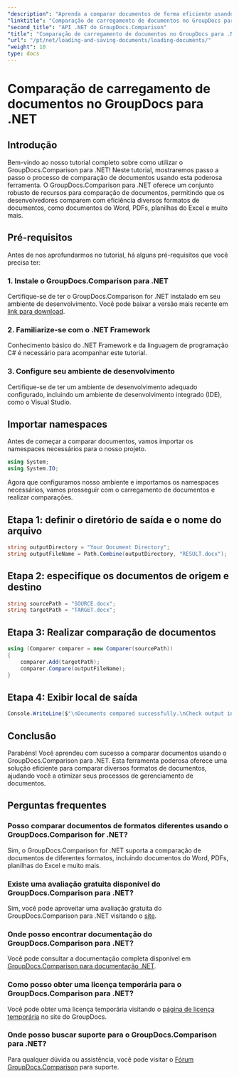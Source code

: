 ```yaml
---
"description": "Aprenda a comparar documentos de forma eficiente usando o GroupDocs.Comparison para .NET. Simplifique seus processos de gerenciamento de documentos."
"linktitle": "Comparação de carregamento de documentos no GroupDocs para .NET"
"second_title": "API .NET do GroupDocs.Comparison"
"title": "Comparação de carregamento de documentos no GroupDocs para .NET"
"url": "/pt/net/loading-and-saving-documents/loading-documents/"
"weight": 10
type: docs
---
```

# Comparação de carregamento de documentos no GroupDocs para .NET

## Introdução
Bem-vindo ao nosso tutorial completo sobre como utilizar o GroupDocs.Comparison para .NET! Neste tutorial, mostraremos passo a passo o processo de comparação de documentos usando esta poderosa ferramenta. O GroupDocs.Comparison para .NET oferece um conjunto robusto de recursos para comparação de documentos, permitindo que os desenvolvedores comparem com eficiência diversos formatos de documentos, como documentos do Word, PDFs, planilhas do Excel e muito mais.
## Pré-requisitos
Antes de nos aprofundarmos no tutorial, há alguns pré-requisitos que você precisa ter:
### 1. Instale o GroupDocs.Comparison para .NET
Certifique-se de ter o GroupDocs.Comparison for .NET instalado em seu ambiente de desenvolvimento. Você pode baixar a versão mais recente em [link para download](https://releases.groupdocs.com/comparison/net/).
### 2. Familiarize-se com o .NET Framework
Conhecimento básico do .NET Framework e da linguagem de programação C# é necessário para acompanhar este tutorial.
### 3. Configure seu ambiente de desenvolvimento
Certifique-se de ter um ambiente de desenvolvimento adequado configurado, incluindo um ambiente de desenvolvimento integrado (IDE), como o Visual Studio.

## Importar namespaces
Antes de começar a comparar documentos, vamos importar os namespaces necessários para o nosso projeto.

```csharp
using System;
using System.IO;
```

Agora que configuramos nosso ambiente e importamos os namespaces necessários, vamos prosseguir com o carregamento de documentos e realizar comparações.
## Etapa 1: definir o diretório de saída e o nome do arquivo
```csharp
string outputDirectory = "Your Document Directory";
string outputFileName = Path.Combine(outputDirectory, "RESULT.docx");
```
## Etapa 2: especifique os documentos de origem e destino
```csharp
string sourcePath = "SOURCE.docx";
string targetPath = "TARGET.docx";
```
## Etapa 3: Realizar comparação de documentos
```csharp
using (Comparer comparer = new Comparer(sourcePath))
{
    comparer.Add(targetPath);
    comparer.Compare(outputFileName);
}
```
## Etapa 4: Exibir local de saída
```csharp
Console.WriteLine($"\nDocuments compared successfully.\nCheck output in {outputDirectory}.");
```

## Conclusão
Parabéns! Você aprendeu com sucesso a comparar documentos usando o GroupDocs.Comparison para .NET. Esta ferramenta poderosa oferece uma solução eficiente para comparar diversos formatos de documentos, ajudando você a otimizar seus processos de gerenciamento de documentos.
## Perguntas frequentes
### Posso comparar documentos de formatos diferentes usando o GroupDocs.Comparison for .NET?
Sim, o GroupDocs.Comparison for .NET suporta a comparação de documentos de diferentes formatos, incluindo documentos do Word, PDFs, planilhas do Excel e muito mais.
### Existe uma avaliação gratuita disponível do GroupDocs.Comparison para .NET?
Sim, você pode aproveitar uma avaliação gratuita do GroupDocs.Comparison para .NET visitando o [site](https://releases.groupdocs.com/).
### Onde posso encontrar documentação do GroupDocs.Comparison para .NET?
Você pode consultar a documentação completa disponível em [GroupDocs.Comparison para documentação .NET](https://tutorials.groupdocs.com/comparison/net/).
### Como posso obter uma licença temporária para o GroupDocs.Comparison para .NET?
Você pode obter uma licença temporária visitando o [página de licença temporária](https://purchase.groupdocs.com/temporary-license/) no site do GroupDocs.
### Onde posso buscar suporte para o GroupDocs.Comparison para .NET?
Para qualquer dúvida ou assistência, você pode visitar o [Fórum GroupDocs.Comparison](https://forum.groupdocs.com/c/comparison/12) para suporte.